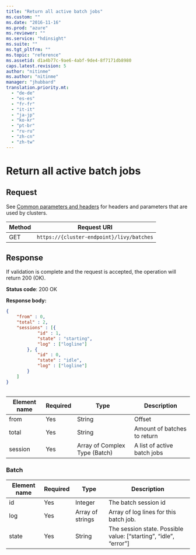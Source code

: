 ```yaml
---
title: "Return all active batch jobs"
ms.custom: ""
ms.date: "2016-11-16"
ms.prod: "azure"
ms.reviewer: ""
ms.service: "hdinsight"
ms.suite: ""
ms.tgt_pltfrm: ""
ms.topic: "reference"
ms.assetid: d1a4b77c-9ae6-4abf-9de4-8f7171db8980
caps.latest.revision: 5
author: "nitinme"
ms.author: "nitinme"
manager: "jhubbard"
translation.priority.mt: 
  - "de-de"
  - "es-es"
  - "fr-fr"
  - "it-it"
  - "ja-jp"
  - "ko-kr"
  - "pt-br"
  - "ru-ru"
  - "zh-cn"
  - "zh-tw"
---
```

# Return all active batch jobs
## Request  
 See [Common parameters and headers](../HDInsightSparkREST/batch-jobs.md#bk_common) for headers and parameters that are used by clusters.  
  
|Method|Request URI|  
|------------|-----------------|  
|GET|`https://{cluster-endpoint}/livy/batches`|  
  
## Response  
 If validation is complete and the request is accepted, the operation will return 200 (OK).  
  
 **Status code**: 200 OK  
  
 **Response body:**  
  
```json  
{  
	"from" : 0,  
	"total" : 2,  
	"sessions" : [{  
			"id" : 1,  
			"state" : "starting",  
			"log" : ["logline"]  
		}, {  
			"id" : 0,  
			"state" : "idle",  
			"log" : ["logline"]  
		}  
	]  
}  
  
```  
  
|Element name|Required|Type|Description|  
|------------------|--------------|----------|-----------------|  
|from|Yes|String|Offset|  
|total|Yes|String|Amount of batches to return|  
|session|Yes|Array of Complex  Type (Batch)|A list of active batch jobs|  
  
### Batch  
  
|Element name|Required|Type|Description|  
|------------------|--------------|----------|-----------------|  
|id|Yes|Integer|The batch session id|  
|log|Yes|Array of strings|Array of log lines for this batch job.|  
|state|Yes|String|The session state. Possible value: [“starting”, “idle”, “error”]|